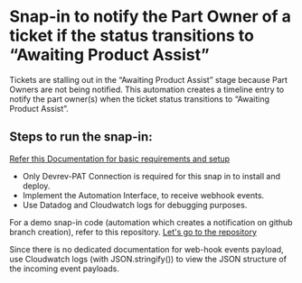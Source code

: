# Snap-in to notify the Part Owner of a ticket if the status transitions to “Awaiting Product Assist”

Tickets are stalling out in the “Awaiting Product Assist” stage because Part Owners are not being notified. This automation creates a timeline entry to notify the part owner(s) when the ticket status transitions to “Awaiting Product Assist”. 

## Steps to run the snap-in:

[Refer this Documentation for basic requirements and setup](https://docs.google.com/document/d/1U7_6TgE9P18NGkz_9Zb9bQiukQ0-KdjayvOxG28H4qU/edit#heading=h.ufym6jrip4vw)

* Only Devrev-PAT Connection is required for this snap in to install and deploy.
* Implement the Automation Interface, to receive webhook events.
* Use Datadog and Cloudwatch logs for debugging purposes.
	
For a demo snap-in code (automation which creates a notification on github branch creation), refer to this repository.
[Let's go to the repository](https://github.com/devrev/flow-lambda-poc)

Since there is no dedicated documentation for web-hook events payload, use Cloudwatch logs (with JSON.stringify()) to view the JSON structure of the incoming event payloads.
